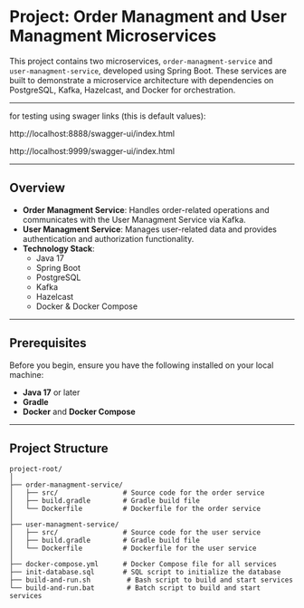 # Project: Order Managment and User Managment Microservices

This project contains two microservices, `order-managment-service` and `user-managment-service`, developed using Spring Boot. These services are built to demonstrate a microservice architecture with dependencies on PostgreSQL, Kafka, Hazelcast, and Docker for orchestration.

---

for testing using swager links (this is default values):

http://localhost:8888/swagger-ui/index.html

http://localhost:9999/swagger-ui/index.html

---

## Overview

- **Order Managment Service**: Handles order-related operations and communicates with the User Managment Service via Kafka.
- **User Managment Service**: Manages user-related data and provides authentication and authorization functionality.
- **Technology Stack**:
    - Java 17
    - Spring Boot
    - PostgreSQL
    - Kafka
    - Hazelcast
    - Docker & Docker Compose

---

## Prerequisites

Before you begin, ensure you have the following installed on your local machine:

- **Java 17** or later
- **Gradle**
- **Docker** and **Docker Compose**

---

## Project Structure

```plaintext
project-root/
│
├── order-managment-service/
│   ├── src/                # Source code for the order service
│   ├── build.gradle        # Gradle build file
│   └── Dockerfile          # Dockerfile for the order service
│
├── user-managment-service/
│   ├── src/                # Source code for the user service
│   ├── build.gradle        # Gradle build file
│   └── Dockerfile          # Dockerfile for the user service
│
├── docker-compose.yml      # Docker Compose file for all services
├── init-database.sql       # SQL script to initialize the database
├── build-and-run.sh         # Bash script to build and start services
└── build-and-run.bat        # Batch script to build and start services





